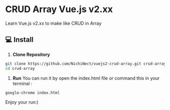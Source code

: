 # CRUD Array Vue.js v2.xx

Learn Vue.js v2.xx to make like CRUD in Array

## 💻 Install

1. **Clone Repository**
```bash
git clone https://github.com/NichiNect/vuejs2-crud-array.git crud-array
cd crud-array
```

1. **Run**
You can run it by open the index.html file or command this in your terminal : 
```bash
google-chrome index.html
```

Enjoy your run:)